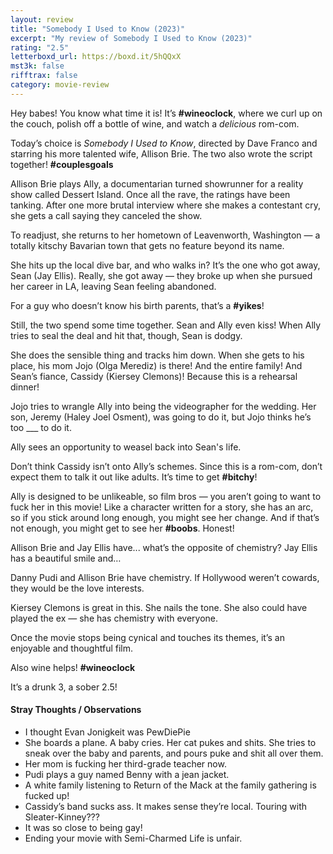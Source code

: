 ```yaml
---
layout: review
title: "Somebody I Used to Know (2023)"
excerpt: "My review of Somebody I Used to Know (2023)"
rating: "2.5"
letterboxd_url: https://boxd.it/5hQQxX
mst3k: false
rifftrax: false
category: movie-review
---
```


Hey babes! You know what time it is! It’s <b>#wineoclock</b>, where we curl up on the couch, polish off a bottle of wine, and watch a <i>delicious</i> rom-com.

Today’s choice is <i>Somebody I Used to Know</i>, directed by Dave Franco and starring his more talented wife, Allison Brie. The two also wrote the script together! <b>#couplesgoals</b>

Allison Brie plays Ally, a documentarian turned showrunner for a reality show called Dessert Island. Once all the rave, the ratings have been tanking. After one more brutal interview where she makes a contestant cry, she gets a call saying they canceled the show.

To readjust, she returns to her hometown of Leavenworth, Washington — a totally kitschy Bavarian town that gets no feature beyond its name.

She hits up the local dive bar, and who walks in? It’s the one who got away, Sean (Jay Ellis). Really, she got away — they broke up when she pursued her career in LA, leaving Sean feeling abandoned.

For a guy who doesn’t know his birth parents, that’s a <b>#yikes</b>!

Still, the two spend some time together. Sean and Ally even kiss! When Ally tries to seal the deal and hit that, though, Sean is dodgy.

She does the sensible thing and tracks him down. When she gets to his place, his mom Jojo (Olga Merediz) is there! And the entire family! And Sean’s fiance, Cassidy (Kiersey Clemons)! Because this is a rehearsal dinner!

Jojo tries to wrangle Ally into being the videographer for the wedding. Her son, Jeremy (Haley Joel Osment), was going to do it, but Jojo thinks he’s too \_\_\_ to do it.

Ally sees an opportunity to weasel back into Sean's life.

Don’t think Cassidy isn’t onto Ally’s schemes. Since this is a rom-com, don’t expect them to talk it out like adults. It’s time to get <b>#bitchy</b>!

Ally is designed to be unlikeable, so film bros — you aren’t going to want to fuck her in this movie! Like a character written for a story, she has an arc, so if you stick around long enough, you might see her change. And if that’s not enough, you might get to see her <b>#boobs</b>. Honest!

Allison Brie and Jay Ellis have... what’s the opposite of chemistry? Jay Ellis has a beautiful smile and…

Danny Pudi and Allison Brie have chemistry. If Hollywood weren’t cowards, they would be the love interests.

Kiersey Clemons is great in this. She nails the tone. She also could have played the ex — she has chemistry with everyone.

Once the movie stops being cynical and touches its themes, it’s an enjoyable and thoughtful film.

Also wine helps! <b>#wineoclock</b>

It’s a drunk 3, a sober 2.5!

#### Stray Thoughts / Observations

- I thought Evan Jonigkeit was PewDiePie
- She boards a plane. A baby cries. Her cat pukes and shits. She tries to sneak over the baby and parents, and pours puke and shit all over them.
- Her mom is fucking her third-grade teacher now.
- Pudi plays a guy named Benny with a jean jacket.
- A white family listening to Return of the Mack at the family gathering is fucked up!
- Cassidy’s band sucks ass. It makes sense they’re local. Touring with Sleater-Kinney???
- It was so close to being gay!
- Ending your movie with Semi-Charmed Life is unfair.
